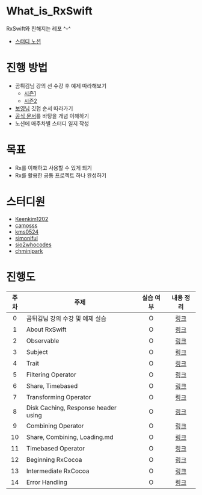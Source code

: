# What_is_RxSwift
RxSwift와 친해지는 레포 ^-^
- [스터디 노션](https://ossified-gas-bd2.notion.site/Rx-_-Study-39a585f4ec4b4273ae4a468935e2e4b4)

# 진행 방법
- 곰튀김님 강의 선 수강 후 예제 따라해보기
  - [시즌1](https://www.youtube.com/watch?v=fCNr9bNPdAA&list=PL03rJBlpwTaBBtiJ0BtgASCsS4ye-4gC7)
  - [시즌2](https://www.youtube.com/watch?v=iHKBNYMWd5I&list=PL03rJBlpwTaBrhux_C8RmtWDI_kZSLvdQ)
- [보영님](https://github.com/fimuxd/RxSwift) 깃헙 순서 따라가기
- [공식 문서](https://reactivex.io/documentation/ko/observable.html)를 바탕을 개념 이해하기
- 노션에 매주차별 스터디 일지 작성

# 목표
- Rx를 이해하고 사용할 수 있게 되기
- Rx를 활용한 공통 프로젝트 하나 완성하기

# 스터디원
- [Keenkim1202](https://github.com//keenkim1202)
- [camosss](https://github.com//camosss)
- [kms0524](https://github.com/kms0524)
- [simoniful](https://github.com/simoniful)
- [sio2whocodes](https://github.com/sio2whocodes)
- [chminipark](https://github.com/orgs/chminipark)

# 진행도
|주차|주제|실습 여부|내용 정리|
|:---:|---|:---:|:---:|
|0|곰튀김님 강의 수강 및 예제 실습|O|[링크](https://github.com/simoniful/iOS_What_is_RxSwift/blob/main/Personal/SIMON/0.%20%EA%B3%B0%20%ED%8A%80%EA%B9%80%20%EA%B0%95%EC%9D%98%20%EC%A0%95%EB%A6%AC.md)|
|1|About RxSwift|O|[링크](https://github.com/simoniful/iOS_What_is_RxSwift/blob/main/Personal/SIMON/1.%20Hello%20RxSwift.md)|
|2|Observable|O|[링크](https://github.com/simoniful/iOS_What_is_RxSwift/blob/main/Personal/SIMON/2.%20Observables.md)|
|3|Subject|O|[링크](https://github.com/simoniful/iOS_What_is_RxSwift/blob/main/Personal/SIMON/3.%20Subject.md)|
|4|Trait|O|[링크](https://github.com/simoniful/iOS_What_is_RxSwift/blob/main/Personal/SIMON/4.%20Trait.md)|
|5|Filtering Operator|O|[링크](https://github.com/simoniful/iOS_What_is_RxSwift/blob/main/Personal/SIMON/5.%20Filtering%20Operator.md)|
|6|Share, Timebased|O|[링크](https://github.com/simoniful/iOS_What_is_RxSwift/blob/main/Personal/SIMON/6.%20Share%2C%20Timebased.md)|
|7|Transforming Operator|O|[링크](https://github.com/simoniful/iOS_What_is_RxSwift/blob/main/Personal/SIMON/7.%20Transforming%20Operator.md)|
|8|Disk Caching, Response header using|O|[링크](https://github.com/simoniful/iOS_What_is_RxSwift/blob/main/Personal/SIMON/8.%20DIsk%20Caching%2C%20Response%20header%20using.md)|
|9|Combining Operator|O|[링크](https://github.com/simoniful/iOS_What_is_RxSwift/blob/main/Personal/SIMON/9.%20Combining%20Operator.md)|
|10|Share, Combining, Loading.md|O|[링크](https://github.com/simoniful/iOS_What_is_RxSwift/blob/main/Personal/SIMON/10.%20Share%2C%20Combining%2C%20Loading.md)|
|11|Timebased Operator|O|[링크](https://github.com/simoniful/iOS_What_is_RxSwift/blob/main/Personal/SIMON/11.%20Timebased%20Operator.md)|
|12|Beginning RxCocoa|O|[링크](https://github.com/simoniful/iOS_What_is_RxSwift/blob/main/Personal/SIMON/12.%20Beginning%20RxCocoa.md)|
|13|Intermediate RxCocoa|O|[링크](https://github.com/simoniful/iOS_What_is_RxSwift/blob/main/Personal/SIMON/13.%20Intermediate%20RxCocoa.md)|
|14|Error Handling|O|[링크](https://github.com/simoniful/iOS_What_is_RxSwift/blob/main/Personal/SIMON/14.%20Error%20Handling.md)|
